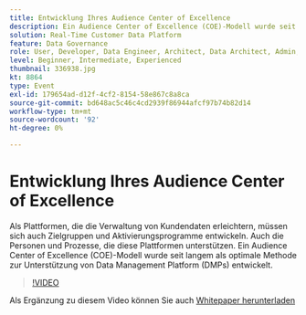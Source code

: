 ```yaml
---
title: Entwicklung Ihres Audience Center of Excellence
description: Ein Audience Center of Excellence (COE)-Modell wurde seit langem als optimale Methode zur Unterstützung von Data Management Platform (DMPs) entwickelt.
solution: Real-Time Customer Data Platform
feature: Data Governance
role: User, Developer, Data Engineer, Architect, Data Architect, Admin, Leader
level: Beginner, Intermediate, Experienced
thumbnail: 336938.jpg
kt: 8864
type: Event
exl-id: 179654ad-d12f-4cf2-8154-58e867c8a8ca
source-git-commit: bd648ac5c46c4cd2939f86944afcf97b74b82d14
workflow-type: tm+mt
source-wordcount: '92'
ht-degree: 0%

---
```


# Entwicklung Ihres Audience Center of Excellence

Als Plattformen, die die Verwaltung von Kundendaten erleichtern, müssen sich auch Zielgruppen und Aktivierungsprogramme entwickeln. Auch die Personen und Prozesse, die diese Plattformen unterstützen. Ein Audience Center of Excellence (COE)-Modell wurde seit langem als optimale Methode zur Unterstützung von Data Management Platform (DMPs) entwickelt.

>[!VIDEO](https://video.tv.adobe.com/v/336938/?quality=12&learn=on)

Als Ergänzung zu diesem Video können Sie auch [Whitepaper herunterladen](./../assets/whitepaper-evolving-the-audience-center-of-excellence.pdf)
